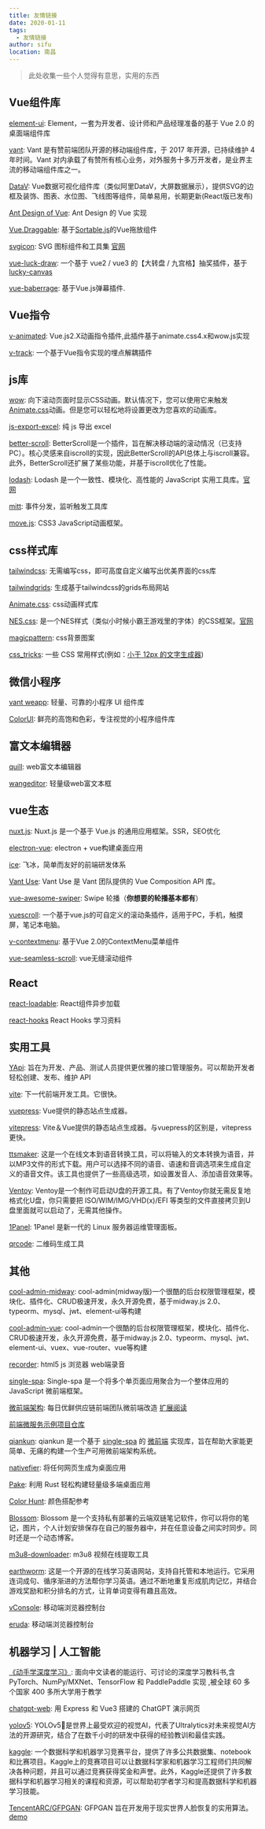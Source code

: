 ```yaml
---
title: 友情链接
date: 2020-01-11
tags: 
  - 友情链接
author: sifu
location: 南昌  
---
```


> 此处收集一些个人觉得有意思，实用的东西

## Vue组件库

[element-ui](https://element.eleme.cn/#/zh-CN): Element，一套为开发者、设计师和产品经理准备的基于 Vue 2.0 的桌面端组件库

[vant](https://vant-contrib.gitee.io/vant/#/zh-CN/): Vant 是有赞前端团队开源的移动端组件库，于 2017 年开源，已持续维护 4 年时间。Vant 对内承载了有赞所有核心业务，对外服务十多万开发者，是业界主流的移动端组件库之一。

[DataV](https://github.com/DataV-Team/DataV): Vue数据可视化组件库（类似阿里DataV，大屏数据展示），提供SVG的边框及装饰、图表、水位图、飞线图等组件，简单易用，长期更新(React版已发布)

[Ant Design of Vue](https://www.antdv.com/docs/vue/introduce-cn/): Ant Design 的 Vue 实现

[Vue.Draggable](https://github.com/SortableJS/Vue.Draggable): 基于[Sortable.js](https://github.com/SortableJS/Sortable)的Vue拖放组件

[svgicon](https://github.com/MMF-FE/svgicon): SVG 图标组件和工具集 [官网](https://mmf-fe.github.io/svgicon/)

[vue-luck-draw](https://github.com/LuckDraw/vue-luck-draw): 一个基于 vue2 / vue3 的【大转盘 / 九宫格】抽奖插件，基于[lucky-canvas](https://github.com/LuckDraw/lucky-canvas)

[vue-baberrage](https://github.com/superhos/vue-baberrage): 基于Vue.js弹幕插件.

## Vue指令

[v-animated](https://github.com/Gitsifu/v-animated): Vue.js2.X动画指令插件,此插件基于animate.css4.x和wow.js实现

[v-track](https://github.com/l-hammer/v-track): 一个基于Vue指令实现的埋点解耦插件

## js库

[wow](https://www.delac.io/wow/): 向下滚动页面时显示CSS动画。默认情况下，您可以使用它来触发[Animate.css](https://animate.style/)动画。但是您可以轻松地将设置更改为您喜欢的动画库。

[js-export-excel](https://github.com/cuikangjie/js-export-excel): 纯 js 导出 excel

[better-scroll](https://github.com/ustbhuangyi/better-scroll): BetterScroll是一个插件，旨在解决移动端的滚动情况（已支持PC）。核心灵感来自iscroll的实现，因此BetterScroll的API总体上与iscroll兼容。此外，BetterScroll还扩展了某些功能，并基于iscroll优化了性能。

[lodash](https://github.com/lodash/lodash): Lodash 是一个一致性、模块化、高性能的 JavaScript 实用工具库。[官网](https://www.lodashjs.com/)

[mitt](https://github.com/developit/mitt): 事件分发，监听触发工具库

[move.js](https://github.com/visionmedia/move.js): CSS3 JavaScript动画框架。

## css样式库

[tailwindcss](https://tailwindcss.com/): 无需编写css，即可高度自定义编写出优美界面的css库

[tailwindgrids](https://tailwindgrids.com/#/): 生成基于tailwindcss的grids布局网站

[Animate.css](https://animate.style/): css动画样式库

[NES.css](https://github.com/nostalgic-css/NES.css): 是一个NES样式（类似小时候小霸王游戏里的字体）的CSS框架。[官网](https://nostalgic-css.github.io/NES.css/#)

[magicpattern](https://www.magicpattern.design/tools/css-backgrounds?ref=producthunt): css背景图案

[css_tricks](https://github.com/QiShaoXuan/css_tricks): 一些 CSS 常用样式(例如：[小于 12px 的文字生成器](https://qishaoxuan.github.io/css_tricks/smallFont/))

## 微信小程序

[vant weapp](https://github.com/youzan/vant-weapp): 轻量、可靠的小程序 UI 组件库

[ColorUI](https://github.com/weilanwl/ColorUI): 鲜亮的高饱和色彩，专注视觉的小程序组件库

## 富文本编辑器

[quill](https://github.com/quilljs/quill): web富文本编辑器

[wangeditor](http://www.wangeditor.com/): 轻量级web富文本框

## vue生态

[nuxt.js](https://github.com/nuxt/nuxt.js): Nuxt.js 是一个基于 Vue.js 的通用应用框架。SSR，SEO优化

[electron-vue](https://github.com/SimulatedGREG/electron-vue): electron + vue构建桌面应用

[ice](https://github.com/alibaba/ice): 飞冰，简单而友好的前端研发体系 

[Vant Use](https://youzan.github.io/vant/vant-use/): Vant Use 是 Vant 团队提供的 Vue Composition API 库。

[vue-awesome-swiper](https://github.com/surmon-china/vue-awesome-swiper): Swipe 轮播（**你想要的轮播基本都有**）

[vuescroll](https://github.com/YvesCoding/vuescroll): 一个基于vue.js的可自定义的滚动条插件，适用于PC，手机，触摸屏，笔记本电脑。

[v-contextmenu](https://github.com/heynext/v-contextmenu): 基于Vue 2.0的ContextMenu菜单组件

[vue-seamless-scroll](https://github.com/chenxuan0000/vue-seamless-scroll): vue无缝滚动组件

## React

[react-loadable](https://github.com/jamiebuilds/react-loadable): React组件异步加载

[react-hooks](https://juejin.cn/post/6844904111024930824) React Hooks 学习资料

## 实用工具

[YApi](https://hellosean1025.github.io/yapi/): 旨在为开发、产品、测试人员提供更优雅的接口管理服务。可以帮助开发者轻松创建、发布、维护 API

[vite](https://github.com/vitejs/vite): 下一代前端开发工具。它很快。

[vuepress](https://github.com/vuejs/vuepress): Vue提供的静态站点生成器。

[vitepress](https://github.com/vuejs/vitepress): Vite＆Vue提供的静态站点生成器。与vuepress的区别是，vitepress更快。

[ttsmaker](https://ttsmaker.com/): 这是一个在线文本到语音转换工具，可以将输入的文本转换为语音，并以MP3文件的形式下载。用户可以选择不同的语音、语速和音调选项来生成自定义的语音文件。该工具也提供了一些高级选项，如设置发音人、添加语音效果等。

[Ventoy](https://www.ventoy.net/cn/index.html): Ventoy是一个制作可启动U盘的开源工具。有了Ventoy你就无需反复地格式化U盘，你只需要把 ISO/WIM/IMG/VHD(x)/EFI 等类型的文件直接拷贝到U盘里面就可以启动了，无需其他操作。

[1Panel](https://1panel.cn/): 1Panel 是新一代的 Linux 服务器运维管理面板。

[qrcode](https://qrcode.antfu.me/#generator): 二维码生成工具

## 其他

[cool-admin-midway](https://github.com/cool-team-official/cool-admin-midway): cool-admin(midway版)一个很酷的后台权限管理框架，模块化、插件化、CRUD极速开发，永久开源免费，基于midway.js 2.0、typeorm、mysql、jwt、element-ui等构建

[cool-admin-vue](https://github.com/cool-team-official/cool-admin-vue): cool-admin一个很酷的后台权限管理框架，模块化、插件化、CRUD极速开发，永久开源免费，基于midway.js 2.0、typeorm、mysql、jwt、element-ui、vuex、vue-router、vue等构建

[recorder](https://github.com/2fps/recorder): html5 js 浏览器 web端录音

[single-spa](https://zh-hans.single-spa.js.org/): Single-spa 是一个将多个单页面应用聚合为一个整体应用的 JavaScript 微前端框架。

[微前端架构](https://juejin.cn/post/6844903943873675271): 每日优鲜供应链前端团队微前端改造 [扩展阅读](https://www.jianshu.com/p/54904acb5896)

[前端微服务示例项目仓库](https://github.com/joeldenning/coexisting-vue-microfrontends)

[qiankun](https://github.com/umijs/qiankun): qiankun 是一个基于 [single-spa](https://github.com/single-spa/single-spa) 的 [微前端](https://micro-frontends.org/) 实现库，旨在帮助大家能更简单、无痛的构建一个生产可用微前端架构系统。

[nativefier](https://github.com/nativefier/nativefier): 将任何网页生成为桌面应用

[Pake](https://github.com/tw93/Pake):  利用 Rust 轻松构建轻量级多端桌面应用

[Color Hunt](https://colorhunt.co/): 颜色搭配参考

[Blossom](https://github.com/blossom-editor/blossom): Blossom 是一个支持私有部署的云端双链笔记软件，你可以将你的笔记，图片，个人计划安排保存在自己的服务器中，并在任意设备之间实时同步。同时还是一个动态博客。

[m3u8-downloader](https://github.com/Momo707577045/m3u8-downloader): m3u8 视频在线提取工具

[earthworm](https://github.com/cuixueshe/earthworm): 这是一个开源的在线学习英语网站，支持自托管和本地运行。它采用连词成句、循序渐进的方法帮你学习英语。通过不断地重复形成肌肉记忆，并结合游戏奖励和积分排名的方式，让背单词变得有趣且高效。

[vConsole](https://github.com/Tencent/vConsole): 移动端浏览器控制台

[eruda](https://github.com/liriliri/eruda): 移动端浏览器控制台

## 机器学习 | 人工智能

[《动手学深度学习》](https://zh.d2l.ai/): 面向中文读者的能运行、可讨论的深度学习教科书,含 PyTorch、NumPy/MXNet、TensorFlow 和 PaddlePaddle 实现 ,被全球 60 多个国家 400 多所大学用于教学

[chatgpt-web](https://github.com/Chanzhaoyu/chatgpt-web): 用 Express 和 Vue3 搭建的 ChatGPT 演示网页

[yolov5](https://github.com/ultralytics/yolov5): YOLOv5🚀是世界上最受欢迎的视觉AI，代表了Ultralytics对未来视觉AI方法的开源研究，结合了在数千小时的研发中获得的经验教训和最佳实践。

[kaggle](https://www.kaggle.com/): 一个数据科学和机器学习竞赛平台，提供了许多公共数据集、notebook 和比赛项目。Kaggle上的竞赛项目可以让数据科学家和机器学习工程师们共同解决各种问题，并且可以通过竞赛获得奖金和声誉。此外，Kaggle还提供了许多数据科学和机器学习相关的课程和资源，可以帮助初学者学习和提高数据科学和机器学习技能。

[TencentARC/GFPGAN](https://github.com/TencentARC/GFPGAN): GFPGAN 旨在开发用于现实世界人脸恢复的实用算法。[demo](https://arc.tencent.com/zh/ai-demos/faceRestoration)

<Vssue :title="$title" />
